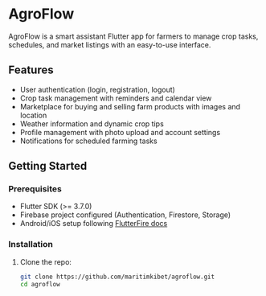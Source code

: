 # AgroFlow

AgroFlow is a smart assistant Flutter app for farmers to manage crop tasks, schedules, and market listings with an easy-to-use interface.

## Features

- User authentication (login, registration, logout)
- Crop task management with reminders and calendar view
- Marketplace for buying and selling farm products with images and location
- Weather information and dynamic crop tips
- Profile management with photo upload and account settings
- Notifications for scheduled farming tasks

## Getting Started

### Prerequisites

- Flutter SDK (>= 3.7.0)
- Firebase project configured (Authentication, Firestore, Storage)
- Android/iOS setup following [FlutterFire docs](https://firebase.flutter.dev/)

### Installation

1. Clone the repo:

   ```bash
   git clone https://github.com/maritimkibet/agroflow.git
   cd agroflow
